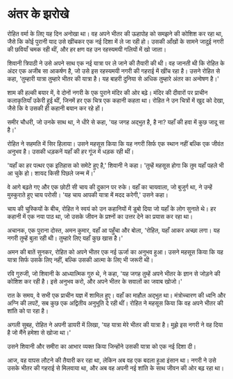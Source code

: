 # अंतर के झरोखे

रोहित वर्मा के लिए यह दिन अनोखा था। वह अपने भीतर की ऊहापोह को समझने की कोशिश कर रहा था, जैसे कि कोई पुरानी याद उसे खींचकर एक नई दिशा में ले जा रही हो। उसकी आँखों के सामने जादुई नगरी की छवियाँ चमक रही थीं, और हर क्षण वह उन रहस्यमयी गलियों में खो जाता।

शिवानी त्रिपाठी ने उसे अपने साथ एक नई यात्रा पर ले जाने की तैयारी की थी। वह जानती थी कि रोहित के अंदर एक अजीब सा आकर्षण है, जो उसे इस रहस्यमयी नगरी की गहराई में खींच रहा है। उसने रोहित से कहा, 'तुम्हारी यात्रा तुम्हारे भीतर की यात्रा है। यह बाहरी दुनिया से अधिक तुम्हारे अंतर का अन्वेषण है।'

शाम की हल्की बयार में, वे दोनों नगरी के एक पुराने मंदिर की ओर बढ़े। मंदिर की दीवारों पर प्राचीन कलाकृतियाँ उकेरी हुई थीं, जिनमें हर एक चित्र एक कहानी कहता था। रोहित ने उन चित्रों में खुद को देखा, जैसे कि वे उसकी ही कहानी बयान कर रहे हों।

समीर चौधरी, जो उनके साथ था, ने धीरे से कहा, 'यह जगह अद्भुत है, है ना? यहाँ की हवा में कुछ जादू सा है।'

रोहित ने सहमति में सिर हिलाया। उसने महसूस किया कि यह नगरी सिर्फ एक स्थान नहीं बल्कि एक जीवंत अनुभव है। उसकी धड़कनें यहाँ की हर गूंज में धड़क रही थीं।

'यहाँ का हर पत्थर एक इतिहास को समेटे हुए है,' शिवानी ने कहा। 'तुम्हें महसूस होगा कि तुम यहाँ पहले भी आ चुके हो। शायद किसी पिछले जन्म में।'

वे आगे बढ़ते गए और एक छोटी सी चाय की दुकान पर रुके। वहाँ का चायवाला, जो बुजुर्ग था, ने उन्हें मुस्कुराते हुए चाय परोसी। 'यह चाय आपकी यात्रा में मदद करेगी,' उसने कहा।

चाय की चुस्कियों के बीच, रोहित ने स्वयं को उन कहानियों में डुबो दिया जो यहाँ के लोग सुनाते थे। हर कहानी में एक नया पाठ था, जो उसके जीवन के प्रश्नों का उत्तर देने का प्रयास कर रहा था।

अचानक, एक पुराना दोस्त, अमन कुमार, वहाँ आ पहुँचा और बोला, 'रोहित, यहाँ आकर अच्छा लगा। यह नगरी तुम्हें बुला रही थी। तुम्हारे लिए यहाँ कुछ खास है।'

अमन की बातें सुनकर, रोहित को अपने भीतर एक नई ऊर्जा का अनुभव हुआ। उसने महसूस किया कि यह यात्रा सिर्फ उसके लिए नहीं, बल्कि उसकी आत्मा के लिए भी जरूरी थी।

रवि गुरुजी, जो शिवानी के आध्यात्मिक गुरु थे, ने कहा, 'यह जगह तुम्हें अपने भीतर के ज्ञान से जोड़ने की कोशिश कर रही है। इसे अनुभव करो, और अपने भीतर के सवालों का जवाब खोजो।'

रात के समय, वे सभी एक प्राचीन यज्ञ में शामिल हुए। वहाँ का माहौल अद्भुत था। मंत्रोच्चारण की ध्वनि और अग्नि की लपटें, सब कुछ एक अद्वितीय अनुभूति दे रही थीं। रोहित ने महसूस किया कि वह अपने भीतर की शांति को पा रहा है।

अगली सुबह, रोहित ने अपनी डायरी में लिखा, 'यह यात्रा मेरे भीतर की यात्रा है। मुझे इस नगरी ने वह दिया है जो मैंने हमेशा से खोजा था।'

उसने शिवानी और समीरा का आभार व्यक्त किया जिन्होंने उसकी यात्रा को एक नई दिशा दी।

आज, वह वापस लौटने की तैयारी कर रहा था, लेकिन अब वह एक बदला हुआ इंसान था। नगरी ने उसे उसके भीतर की गहराई से मिलवाया था, और अब वह अपनी नई शांति के साथ जीवन की ओर बढ़ रहा था।